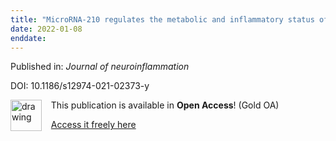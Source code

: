 ```yaml
---
title: "MicroRNA-210 regulates the metabolic and inflammatory status of primary human astrocytes."
date: 2022-01-08
enddate:
---
```


Published in: *Journal of neuroinflammation*

DOI: 10.1186/s12974-021-02373-y

<img src="https://upload.wikimedia.org/wikipedia/commons/thumb/7/77/Open_Access_logo_PLoS_transparent.svg/800px-Open_Access_logo_PLoS_transparent.svg.png" alt="drawing" width="50" align="left"/> &nbsp;&nbsp;&nbsp;This publication is available in **Open Access**! (Gold OA)

&nbsp;&nbsp;&nbsp;[Access it freely here](https://jneuroinflammation.biomedcentral.com/track/pdf/10.1186/s12974-021-02373-y
)


